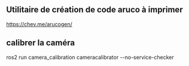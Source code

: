 ## Utilitaire de création de code aruco à imprimer
https://chev.me/arucogen/

## calibrer la caméra

ros2 run camera_calibration cameracalibrator --no-service-checker